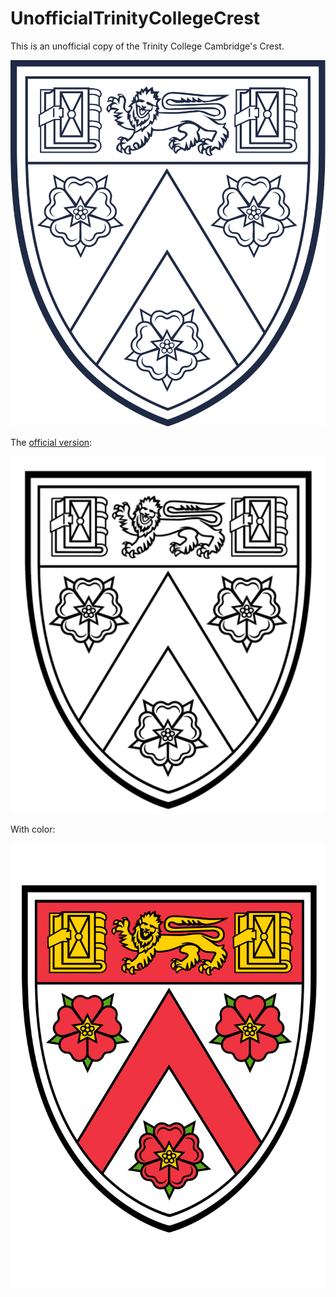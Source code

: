 # UnofficialTrinityCollegeCrest
This is an unofficial copy of the Trinity College Cambridge's Crest. 

![svg version](./trinitycrest_no_transparent.svg)

The [official version](https://www.trin.cam.ac.uk/about/college-grace-and-crest/):

![official version](./Trinity_crest_official.png)

With color:

![colorful version](./trinitynew.svg)

